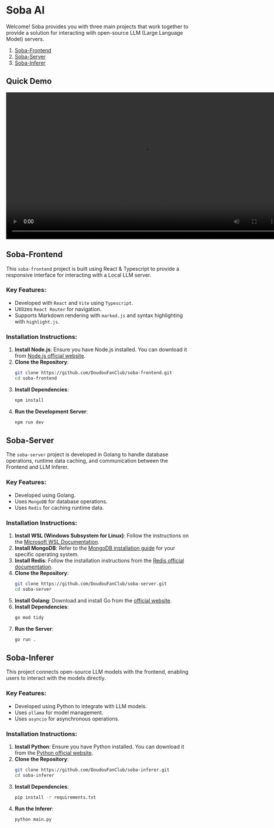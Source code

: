 # Soba AI

Welcome! Soba provides you with three main projects that work together to provide a solution for interacting with open-source LLM (Large Language Model) servers.

1. [Soba-Frontend](#soba-frontend)
2. [Soba-Server](#soba-server)
3. [Soba-Inferer](#soba-inferer)

## Quick Demo

<video src="https://github.com/user-attachments/assets/23eb3a4e-07c3-4691-9465-75c1705a5470" width="750" height="400" controls></video>

## Soba-Frontend

This `soba-frontend` project is built using React & Typescript to provide a responsive interface for interacting with a Local LLM server.

### Key Features:

- Developed with `React` and `Vite` using `Typescript`.
- Utilizes `React Router` for navigation.
- Supports Markdown rendering with `marked.js` and syntax highlighting with `highlight.js`.

### Installation Instructions:

1. **Install Node.js**: Ensure you have Node.js installed. You can download it from [Node.js official website](https://nodejs.org/).
2. **Clone the Repository**:
   ```bash
   git clone https://github.com/DoudouFanClub/soba-frontend.git
   cd soba-frontend
   ```
3. **Install Dependencies**:
   ```bash
   npm install
   ```
4. **Run the Development Server**:
   ```bash
   npm run dev
   ```

## Soba-Server

The `soba-server` project is developed in Golang to handle database operations, runtime data caching, and communication between the Frontend and LLM Inferer.

### Key Features:

- Developed using Golang.
- Uses `MongoDB` for database operations.
- Uses `Redis` for caching runtime data.

### Installation Instructions:

1. **Install WSL (Windows Subsystem for Linux)**: Follow the instructions on the [Microsoft WSL Documentation](https://docs.microsoft.com/en-us/windows/wsl/install).
2. **Install MongoDB**: Refer to the [MongoDB installation guide](https://docs.mongodb.com/manual/installation/) for your specific operating system.
3. **Install Redis**: Follow the installation instructions from the [Redis official documentation](https://redis.io/download).
4. **Clone the Repository**:
   ```bash
   git clone https://github.com/DoudouFanClub/soba-server.git
   cd soba-server
   ```
5. **Install Golang**: Download and install Go from the [official website](https://golang.org/dl/).
6. **Install Dependencies**:
   ```bash
   go mod tidy
   ```
7. **Run the Server**:
   ```bash
   go run .
   ```

## Soba-Inferer

This project connects open-source LLM models with the frontend, enabling users to interact with the models directly.

### Key Features:

- Developed using Python to integrate with LLM models.
- Uses `ollama` for model management.
- Uses `asyncio` for asynchronous operations.

### Installation Instructions:

1. **Install Python**: Ensure you have Python installed. You can download it from the [Python official website](https://www.python.org/).
2. **Clone the Repository**:
   ```bash
   git clone https://github.com/DoudouFanClub/soba-inferer.git
   cd soba-inferer
   ```
3. **Install Dependencies**:
   ```bash
   pip install -r requirements.txt
   ```
4. **Run the Inferer**:
   ```bash
   python main.py
   ```
